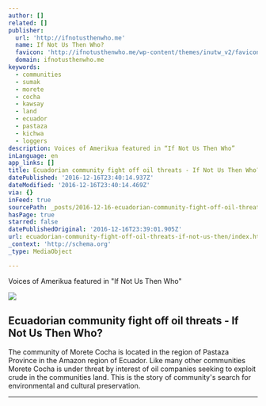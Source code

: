 ```yaml
---
author: []
related: []
publisher:
  url: 'http://ifnotusthenwho.me'
  name: If Not Us Then Who?
  favicon: 'http://ifnotusthenwho.me/wp-content/themes/inutw_v2/favicon.png'
  domain: ifnotusthenwho.me
keywords:
  - communities
  - sumak
  - morete
  - cocha
  - kawsay
  - land
  - ecuador
  - pastaza
  - kichwa
  - loggers
description: Voices of Amerikua featured in “If Not Us Then Who”
inLanguage: en
app_links: []
title: Ecuadorian community fight off oil threats - If Not Us Then Who?
datePublished: '2016-12-16T23:40:14.937Z'
dateModified: '2016-12-16T23:40:14.469Z'
via: {}
inFeed: true
sourcePath: _posts/2016-12-16-ecuadorian-community-fight-off-oil-threats-if-not-us-then.md
hasPage: true
starred: false
datePublishedOriginal: '2016-12-16T23:39:01.905Z'
url: ecuadorian-community-fight-off-oil-threats-if-not-us-then/index.html
_context: 'http://schema.org'
_type: MediaObject

---
```

Voices of Amerikua featured in "If Not Us Then Who"

<article style=""><img src="https://imgflo.herokuapp.com/graph/2b2431f8e7ba7b0/64bfdffeec80234f80c87d413e3ebb2c/noop.jpg?input=http%3A%2F%2Fifnotusthenwho.me%2Fwp-content%2Fuploads%2F2016%2F05%2FDSC_0002-730x1024.jpg" /><h1>Ecuadorian community fight off oil threats - If Not Us Then Who?</h1><p>The community of Morete Cocha is located in the region of Pastaza Province in the Amazon region of Ecuador. Like many other communities Morete Cocha is under threat by interest of oil companies seeking to exploit crude in the communities land. This is the story of community's search for environmental and cultural preservation.</p></article>

---